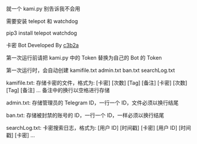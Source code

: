 就一个 kami.py 别告诉我不会用

需要安装 telepot 和 watchdog

pip3 install telepot watchdog

卡密 Bot Developed By [c3b2a](https://t.me/c3b2abot)

第一次运行前请把 kami.py 中的 Token 替换为自己的 Bot 的 Token

第一次运行时，会自动创建 kamifile.txt admin.txt ban.txt searchLog.txt

kamifile.txt:
存储卡密的文件，格式为:
[卡密] [次数] [Tag] [备注]
[卡密] [次数] [Tag] [备注]
...
备注中的换行以空格进行存储

admin.txt:
存储管理员的 Telegram ID，一行一个 ID，文件必须以换行结尾

ban.txt:
存储被封禁的账号的 ID，一行一个 ID，一样必须以换行结尾

searchLog.txt:
卡密搜索日志，格式为:
[用户 ID] [时间戳] [卡密]
[用户 ID] [时间戳] [卡密]
...
